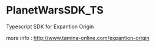 PlanetWarsSDK_TS
================

Typescript SDK for Expantion Origin

more info : http://www.tamina-online.com/expantion-origin
